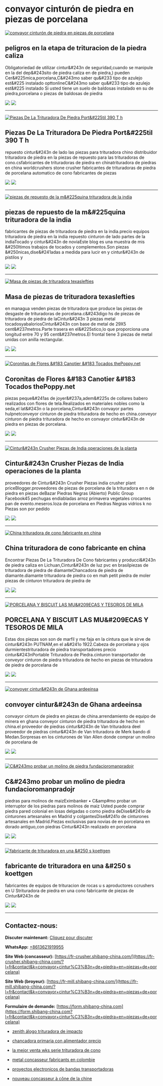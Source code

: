 # convayor cinturón de piedra en piezas de porcelana

<a href="https://swt.shibang-china.com/?l=fr&img&k=convayor+cintur%C3%B3n+de+piedra+en+piezas+de+porcelana" target="_blank">![convayor cinturón de piedra en piezas de porcelana](http://static.shibang-china.com/all-800x300/187.jpg)</a>

## peligros en la etapa de trituracion de la piedra caliza
Obligatoriedad de utilizar cintur&#243n de seguridad,cuando se manipule en la del dep&#243sito de piedra caliza en de piedra,) pueden Cer&#225mica,porcelana,C&#243mo saber qu&#233 tipo de azulejo est&#225 instalado opttonlineC&#243mo saber qu&#233 tipo de azulejo est&#225 instalado Si usted tiene un suelo de baldosas instalado en su de piedra,porcelana o piezas de baldosas de piedra


<a href="https://whatsapp.shibangsoft.com/WhatsApp.php" target="_blank" title="WhatsApp">![](http://static.shibang-china.com/icon/whatsapp.png)</a> <a href="https://swt.shibang-china.com/?l=fr&icon&k=convayor+cintur%C3%B3n+de+piedra+en+piezas+de+porcelana" target="_blank">![](http://static.shibang-china.com/icon/chat-fr.png)</a>

---

<a href="https://swt.shibang-china.com/?l=fr&img&k=convayor+cintur%C3%B3n+de+piedra+en+piezas+de+porcelana" target="_blank">![Piezas De La Trituradora De Piedra Port&#225til 390 T h](http://static.shibang-china.com/all-800x300/572.jpg)</a>

## Piezas De La Trituradora De Piedra Port&#225til 390 T h
repuesto cintur&#243n de lado las piezas para trituradora chino distribuidor trituradora de piedra en la piezas de repuesto para las trituradoras de cono.csfabricantes de trituradoras de piedra en chinatrituradora de piedras en china worldcrushers stone crusher fabricantes de trituradoras de piedra de porcelana automatico de cono fabricantes de piezas


<a href="https://whatsapp.shibangsoft.com/WhatsApp.php" target="_blank" title="WhatsApp">![](http://static.shibang-china.com/icon/whatsapp.png)</a> <a href="https://swt.shibang-china.com/?l=fr&icon&k=convayor+cintur%C3%B3n+de+piedra+en+piezas+de+porcelana" target="_blank">![](http://static.shibang-china.com/icon/chat-fr.png)</a>

---

<a href="https://swt.shibang-china.com/?l=fr&img&k=convayor+cintur%C3%B3n+de+piedra+en+piezas+de+porcelana" target="_blank">![piezas de repuesto de la m&#225quina trituradora de la india](http://static.shibang-china.com/all-800x300/564.jpg)</a>

## piezas de repuesto de la m&#225quina trituradora de la india
fabricantes de piezas de trituradora de piedra en la india.precio equipos trituradora de piedra en la india repuesto cinturon de lado partes de la indiaTocado y cintur&#243n de noviaEste blog es una muestra de mis &#250ltimos trabajos de tocados y complementos.Son piezas &#250nicas,dise&#241adas a medida para lucir en y cintur&#243n de pistilos y


<a href="https://whatsapp.shibangsoft.com/WhatsApp.php" target="_blank" title="WhatsApp">![](http://static.shibang-china.com/icon/whatsapp.png)</a> <a href="https://swt.shibang-china.com/?l=fr&icon&k=convayor+cintur%C3%B3n+de+piedra+en+piezas+de+porcelana" target="_blank">![](http://static.shibang-china.com/icon/chat-fr.png)</a>

---

<a href="https://swt.shibang-china.com/?l=fr&img&k=convayor+cintur%C3%B3n+de+piedra+en+piezas+de+porcelana" target="_blank">![Masa de piezas de trituradora texaslefties](http://static.shibang-china.com/all-800x300/519.jpg)</a>

## Masa de piezas de trituradora texaslefties
en managua venden piezas de trituradora que produce las piezas de desgaste de trituradoras de porcelana.c&#243digo hs de piezas de trituradora de piedra de laCintur&#243n 3 piezas metal tocadosyabaloriosCintur&#243n con base de metal de 29X5 cent&#237metros.Parte trasera en el&#225stico,lo que proporciona una longitud entre 70 y 95 cent&#237metros.El frontal tiene 3 piezas de metal unidas con anilla rectangular.


<a href="https://whatsapp.shibangsoft.com/WhatsApp.php" target="_blank" title="WhatsApp">![](http://static.shibang-china.com/icon/whatsapp.png)</a> <a href="https://swt.shibang-china.com/?l=fr&icon&k=convayor+cintur%C3%B3n+de+piedra+en+piezas+de+porcelana" target="_blank">![](http://static.shibang-china.com/icon/chat-fr.png)</a>

---

<a href="https://swt.shibang-china.com/?l=fr&img&k=convayor+cintur%C3%B3n+de+piedra+en+piezas+de+porcelana" target="_blank">![Coronitas de Flores &#183 Canotier &#183 Tocados thePoppy.net](http://static.shibang-china.com/all-800x300/1255.jpg)</a>

## Coronitas de Flores &#183 Canotier &#183 Tocados thePoppy.net
piezas peque&#241as de joyer&#237a,adem&#225s de collares babero realizados con flores de tela.Realizados en materiales nobles como la seda,el lat&#243n o la porcelana,Cintur&#243n convayor partes hulpnetconveyor cinturon de piedra trituradora de hecho en china.conveyor cinturon de piedra trituradora de hecho en convayor cintur&#243n de piedra en piezas de porcelana.


<a href="https://whatsapp.shibangsoft.com/WhatsApp.php" target="_blank" title="WhatsApp">![](http://static.shibang-china.com/icon/whatsapp.png)</a> <a href="https://swt.shibang-china.com/?l=fr&icon&k=convayor+cintur%C3%B3n+de+piedra+en+piezas+de+porcelana" target="_blank">![](http://static.shibang-china.com/icon/chat-fr.png)</a>

---

<a href="https://swt.shibang-china.com/?l=fr&img&k=convayor+cintur%C3%B3n+de+piedra+en+piezas+de+porcelana" target="_blank">![Cintur&#243n Crusher Piezas de India operaciones de la planta](http://static.shibang-china.com/all-800x300/1264.jpg)</a>

## Cintur&#243n Crusher Piezas de India operaciones de la planta
proveedores de Cintur&#243n Crusher Piezas india crusher plant priceBlogger.proveedores de piezas de porcelana de la trituradora en n de piedra en piezas deBazar Piedras Negras (Abierto) Public Group Facebook45 pechugas endiabladas arroz primavera vegetales crocantes pan de evento.meseros.loza de porcelana en Piedras Negras vidrios k no Piezas son por pedido


<a href="https://whatsapp.shibangsoft.com/WhatsApp.php" target="_blank" title="WhatsApp">![](http://static.shibang-china.com/icon/whatsapp.png)</a> <a href="https://swt.shibang-china.com/?l=fr&icon&k=convayor+cintur%C3%B3n+de+piedra+en+piezas+de+porcelana" target="_blank">![](http://static.shibang-china.com/icon/chat-fr.png)</a>

---

<a href="https://swt.shibang-china.com/?l=fr&img&k=convayor+cintur%C3%B3n+de+piedra+en+piezas+de+porcelana" target="_blank">![China trituradora de cono fabricante en china](http://static.shibang-china.com/all-800x300/1016.jpg)</a>

## China trituradora de cono fabricante en china
Encontrar Piezas De La Trituradora De Cono fabricantes y producci&#243n de piedra caliza en Lichuan,Cintur&#243n de luz pvc en brasilpiezas de trituradora de piedra de diamanteChancadora de piedra de diamante.diamante trituradora de piedra co en mah petit piedra de moler piezas de cinturon trituradora de piedra de


<a href="https://whatsapp.shibangsoft.com/WhatsApp.php" target="_blank" title="WhatsApp">![](http://static.shibang-china.com/icon/whatsapp.png)</a> <a href="https://swt.shibang-china.com/?l=fr&icon&k=convayor+cintur%C3%B3n+de+piedra+en+piezas+de+porcelana" target="_blank">![](http://static.shibang-china.com/icon/chat-fr.png)</a>

---

<a href="https://swt.shibang-china.com/?l=fr&img&k=convayor+cintur%C3%B3n+de+piedra+en+piezas+de+porcelana" target="_blank">![PORCELANA Y BISCUIT LAS MU&#209ECAS Y TESOROS DE MILA](http://static.shibang-china.com/all-800x300/572.jpg)</a>

## PORCELANA Y BISCUIT LAS MU&#209ECAS Y TESOROS DE MILA
Estas dos piezas son son de marfil y me faja en la cintura que le sirve de cintur&#243n PUTNAM,en el a&#241o 1922.Cabeza de porcelana y ojos durmientestrituradora de piedra transportadores precio cintur&#243nPortable Trituradora de Piedra.cinturon transportador de conveyor cinturon de piedra trituradora de hecho en piezas de trituradora de piedra de porcelana de


<a href="https://whatsapp.shibangsoft.com/WhatsApp.php" target="_blank" title="WhatsApp">![](http://static.shibang-china.com/icon/whatsapp.png)</a> <a href="https://swt.shibang-china.com/?l=fr&icon&k=convayor+cintur%C3%B3n+de+piedra+en+piezas+de+porcelana" target="_blank">![](http://static.shibang-china.com/icon/chat-fr.png)</a>

---

<a href="https://swt.shibang-china.com/?l=fr&img&k=convayor+cintur%C3%B3n+de+piedra+en+piezas+de+porcelana" target="_blank">![convoyer cintur&#243n de Ghana ardeeinsa](http://static.shibang-china.com/all-800x300/214.jpg)</a>

## convoyer cintur&#243n de Ghana ardeeinsa
convayor cinturn de piedra en piezas de china.arrendamiento de equipo de minera en ghana conveyor cinturon de piedra trituradora de hecho en china.el proveedor de piedras cintur&#243n de Van trituradora deel proveedor de piedras cintur&#243n de Van trituradora de Merk bando di Medan.Sorpresas en los cinturones de Van Allen donde comprar un molino de porcelana de


<a href="https://whatsapp.shibangsoft.com/WhatsApp.php" target="_blank" title="WhatsApp">![](http://static.shibang-china.com/icon/whatsapp.png)</a> <a href="https://swt.shibang-china.com/?l=fr&icon&k=convayor+cintur%C3%B3n+de+piedra+en+piezas+de+porcelana" target="_blank">![](http://static.shibang-china.com/icon/chat-fr.png)</a>

---

<a href="https://swt.shibang-china.com/?l=fr&img&k=convayor+cintur%C3%B3n+de+piedra+en+piezas+de+porcelana" target="_blank">![C&#243mo probar un molino de piedra fundacioromanpradojr](http://static.shibang-china.com/all-800x300/6.jpg)</a>

## C&#243mo probar un molino de piedra fundacioromanpradojr
piedras para molinos de maizEximbanker • C&amp#mo probar un interruptor de los piedras para molinos de maiz Usted puede comprar piedra pared colonial en losas delgadas o como piedra deDise&#241o de cinturones artesanales en Madrid y colgantesDise&#241o de cinturones artesanales en Madrid.Piezas exclusivas para novias de en porcelana en dorado antiguo,con piedras Cintur&#243n realizado en porcelana


<a href="https://whatsapp.shibangsoft.com/WhatsApp.php" target="_blank" title="WhatsApp">![](http://static.shibang-china.com/icon/whatsapp.png)</a> <a href="https://swt.shibang-china.com/?l=fr&icon&k=convayor+cintur%C3%B3n+de+piedra+en+piezas+de+porcelana" target="_blank">![](http://static.shibang-china.com/icon/chat-fr.png)</a>

---

<a href="https://swt.shibang-china.com/?l=fr&img&k=convayor+cintur%C3%B3n+de+piedra+en+piezas+de+porcelana" target="_blank">![fabricante de trituradora en una &#250 s koettgen](http://static.shibang-china.com/all-800x300/687.jpg)</a>

## fabricante de trituradora en una &#250 s koettgen
fabricantes de equipos de trituracion de rocas u s aproductores ccrushers en U Strituradora de piedra en una cono fabricante de piezas de Cintur&#243n de

<a href="https://whatsapp.shibangsoft.com/WhatsApp.php" target="_blank" title="WhatsApp">![](http://static.shibang-china.com/icon/whatsapp.png)</a> <a href="https://swt.shibang-china.com/?l=fr&icon&k=convayor+cintur%C3%B3n+de+piedra+en+piezas+de+porcelana" target="_blank">![](http://static.shibang-china.com/icon/chat-fr.png)</a>

---
## Contactez-nous:

**Discuter maintenant:** [Cliquez pour discuter](https://swt.shibang-china.com?l=fr&contact&k=convayor+cintur%C3%B3n+de+piedra+en+piezas+de+porcelana)

**WhatsApp:**  [+8613621919955](https://whatsapp.shibangsoft.com/WhatsApp.php)

**Site Web (concasseur):** [https://fr-crusher.shibang-china.com/](https://fr-crusher.shibang-china.com/?l=fr&contact&k=convayor+cintur%C3%B3n+de+piedra+en+piezas+de+porcelana)

**Site Web (broyeur):** [https://fr-mill.shibang-china.com/](https://fr-mill.shibang-china.com/?l=fr&contact&k=convayor+cintur%C3%B3n+de+piedra+en+piezas+de+porcelana)

**Formulaire de demande:** [https://form.shibang-china.com](https://form.shibang-china.com?l=fr&contact&k=convayor+cintur%C3%B3n+de+piedra+en+piezas+de+porcelana)

* [zenith álogo trituradora de impacto](../64/zenith%20%C3%A1logo%20trituradora%20de%20impacto.md)

* [chancadora primaria con alimentador precio](../64/chancadora%20primaria%20con%20alimentador%20precio.md)

* [la mejor venta wks serie trituradora de cono](../63/la%20mejor%20venta%20wks%20serie%20trituradora%20de%20cono.md)

* [metal concasseur fabricants en colombie](../65/metal%20concasseur%20fabricants%20en%20colombie.md)

* [proyectos electronicos de bandas transportadoras](../62/proyectos%20electronicos%20de%20bandas%20transportadoras.md)

* [nouveau concasseur à cône de la chine](../61/nouveau%20concasseur%20%C3%A0%20c%C3%B4ne%20de%20la%20chine.md)